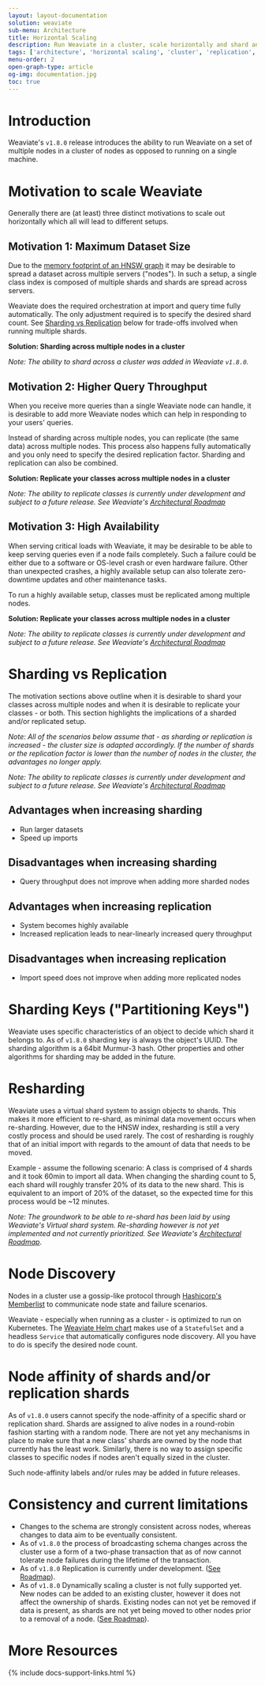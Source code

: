```yaml
---
layout: layout-documentation
solution: weaviate
sub-menu: Architecture
title: Horizontal Scaling
description: Run Weaviate in a cluster, scale horizontally and shard and/or replicate your indices.
tags: ['architecture', 'horizontal scaling', 'cluster', 'replication', 'sharding']
menu-order: 2
open-graph-type: article
og-img: documentation.jpg
toc: true
---
```


# Introduction

Weaviate's `v1.8.0` release introduces the ability to run Weaviate on a set of
multiple nodes in a cluster of nodes as opposed to running on a single machine.

# Motivation to scale Weaviate

Generally there are (at least) three distinct motivations to scale out
horizontally which all will lead to different setups.

## Motivation 1: Maximum Dataset Size

Due to the [memory footprint of an HNSW
graph](./resources.html#the-role-of-memory) it may be desirable to
spread a dataset across multiple servers ("nodes"). In such a setup, a single
class index is composed of multiple shards and shards are spread across
servers. 

Weaviate does the required orchestration at import and query time fully
automatically. The only adjustment required is to specify the desired shard count.
See [Sharding vs Replication](#sharding-vs-replication) below for trade-offs
involved when running multiple shards.

**Solution: Sharding across multiple nodes in a cluster**

*Note: The ability to shard across a cluster was added in Weaviate `v1.8.0`.*

## Motivation 2: Higher Query Throughput

When you receive more queries than a single Weaviate node can handle, it is
desirable to add more Weaviate nodes which can help in responding to your
users' queries.

Instead of sharding across multiple nodes, you can replicate (the same data)
across multiple nodes. This process also happens fully automatically and you
only need to specify the desired replication factor. Sharding and replication
can also be combined.

**Solution: Replicate your classes across multiple nodes in a cluster**

*Note: The ability to replicate classes is currently under development and
subject to a future release. See Weaviate's [Architectural
Roadmap](../architecture/roadmap.html)*

## Motivation 3: High Availability

When serving critical loads with Weaviate, it may be desirable to be able to
keep serving queries even if a node fails completely. Such a failure could be
either due to a software or OS-level crash or even hardware failure. Other than
unexpected crashes, a highly available setup can also tolerate zero-downtime
updates and other maintenance tasks.

To run a highly available setup, classes must be replicated among multiple
nodes.

**Solution: Replicate your classes across multiple nodes in a cluster**

*Note: The ability to replicate classes is currently under development and
subject to a future release. See Weaviate's [Architectural
Roadmap](../architecture/roadmap.html)*

# Sharding vs Replication

The motivation sections above outline when it is desirable to shard your
classes across multiple nodes and when it is desirable to replicate your
classes - or both. This section highlights the implications of a sharded and/or
replicated setup.

*Note: All of the scenarios below assume that - as sharding or replication is
increased - the cluster size is adapted accordingly. If the number of shards
or the replication factor is lower than the number of nodes in the cluster, the
advantages no longer apply.*

*Note: The ability to replicate classes is currently under development and
subject to a future release. See Weaviate's [Architectural
Roadmap](../architecture/roadmap.html)*

## Advantages when increasing sharding
* Run larger datasets
* Speed up imports

## Disadvantages when increasing sharding
* Query throughput does not improve when adding more sharded nodes

## Advantages when increasing replication
* System becomes highly available
* Increased replication leads to near-linearly increased query throughput

## Disadvantages when increasing replication
* Import speed does not improve when adding more replicated nodes

# Sharding Keys ("Partitioning Keys")

Weaviate uses specific characteristics of an object to decide which shard it
belongs to. As of `v1.8.0` sharding key is always the object's UUID. The
sharding algorithm is a 64bit Murmur-3 hash. Other properties and other
algorithms for sharding may be added in the future.

# Resharding

Weaviate uses a virtual shard system to assign objects to shards. This makes it
more efficient to re-shard, as minimal data movement occurs when re-sharding.
However, due to the HNSW index, resharding is still a very costly process and
should be used rarely. The cost of resharding is roughly that of an
initial import with regards to the amount of data that needs to be moved.

Example - assume the following scenario: A class is comprised of 4 shards and it took
60min to import all data. When changing the sharding count to 5, each shard
will roughly transfer 20% of its data to the new shard. This is equivalent to
an import of 20% of the dataset, so the expected time for this process would be
~12 minutes.

*Note: The groundwork to be able to re-shard has been laid by using Weaviate's
Virtual shard system. Re-sharding however is not yet implemented and not
currently prioritized. See Weaviate's [Architectural
Roadmap](../architecture/roadmap.html)*.

# Node Discovery

Nodes in a cluster use a gossip-like protocol through [Hashicorp's
Memberlist](https://github.com/hashicorp/memberlist) to communicate node state
and failure scenarios.

Weaviate - especially when running as a cluster - is optimized to run on
Kubernetes. The [Weaviate Helm
chart](../getting-started/installation.html#kubernetes-k8s) makes use of a
`StatefulSet` and a headless `Service` that automatically configures node
discovery. All you have to do is specify the desired node count.

# Node affinity of shards and/or replication shards

As of `v1.8.0` users cannot specify the node-affinity of a specific shard or
replication shard. Shards are assigned to alive nodes in a round-robin fashion
starting with a random node. There are not yet any mechanisms in place to make
sure that a new class' shards are owned by the node that currently has the
least work. Similarly, there is no way to assign specific classes to
specific nodes if nodes aren't equally sized in the cluster.

Such node-affinity labels and/or rules may be added in future releases.

# Consistency and current limitations

* Changes to the schema are strongly consistent across nodes, whereas changes to
  data aim to be eventually consistent.
* As of `v1.8.0` the process of broadcasting schema changes across the cluster
  use a form of a two-phase transaction that as of now cannot tolerate node
  failures during the lifetime of the transaction.
* As of `v1.8.0` Replication is currently under development. ([See
  Roadmap](../architecture/roadmap.html)).
* As of `v1.8.0` Dynamically scaling a cluster is not fully supported yet. New
  nodes can be added to an existing cluster, however it does not affect the
  ownership of shards. Existing nodes can not yet be removed if data is
  present, as shards are not yet being moved to other nodes prior to a removal
  of a node. ([See
  Roadmap](../architecture/roadmap.html)).


# More Resources

{% include docs-support-links.html %}
